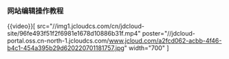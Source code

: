 ### 网站编辑操作教程

{{video}}[ src="//img1.jcloudcs.com/cn/jdcloud-site/96fe493f51f2f6981e1678d10886b31f.mp4" poster="//jdcloud-portal.oss.cn-north-1.jcloudcs.com/www.jcloud.com/a2fcd062-acbb-4f46-b4c1-454a395b29d620220701181757.jpg" width="700" ]


